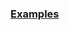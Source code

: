 
### [Examples](https://github.com/Mircea-MMXXI/azapy/blob/main/scripts/portfolios/Port_InvDD_examples.py)
